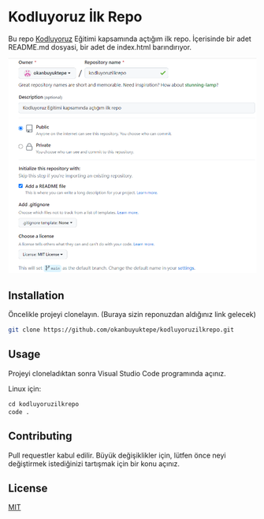 # Kodluyoruz İlk Repo
Bu repo [Kodluyoruz](https://kodluyoruz.org/) Eğitimi kapsamında açtığım ilk repo. İçerisinde bir adet README.md dosyasi, bir adet de index.html barındırıyor.

![github](images/github.PNG)

## Installation
Öncelikle projeyi clonelayın. (Buraya sizin reponuzdan aldığınız link gelecek)
```bash
git clone https://github.com/okanbuyuktepe/kodluyoruzilkrepo.git
```

## Usage
Projeyi cloneladıktan sonra Visual Studio Code programında açınız.

Linux için:

```linux
cd kodluyoruzilkrepo
code .
```

## Contributing
Pull requestler kabul edilir. Büyük değişiklikler için, lütfen önce neyi değiştirmek istediğinizi tartışmak için bir konu açınız.

## License
[MIT](https://choosealicense.com/licenses/mit/)